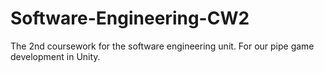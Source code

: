 # Software-Engineering-CW2
The 2nd coursework for the software engineering unit. For our pipe game development in Unity.
